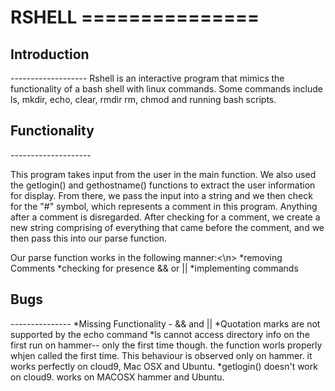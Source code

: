 <h1>RSHELL</hi>
===============

<h2>Introduction</h2>
-------------------
Rshell is an interactive program that mimics the functionality of a 
bash shell with linux commands. Some commands include ls, mkdir, echo, clear, rmdir
rm, chmod and running bash scripts.

<h2>Functionality</h2>
--------------------

This program takes input from the user in the main function. 
We also used the getlogin() and gethostname() functions to 
extract the user information for display. From there,
we pass the input into a string and we then check for the "#" symbol, which
represents a comment in this program. Anything after a comment is disregarded.
After checking for a comment, we create a new string comprising of everything that
came before the comment, and we then pass this into our parse function.

Our parse function works in the following manner:<\n>
    *removing Comments
    *checking for presence && or || 
    *implementing commands

<h2>Bugs</h2>
---------------
*Missing Functionality - && and ||
*Quotation marks are not supported by the echo command
*ls cannot access directory info on the first run on hammer-- only the first time though. the function worls properly whjen called the first time.
This behaviour is observed only on hammer. it works perfectly on cloud9, Mac OSX and Ubuntu.
*getlogin() doesn't work on cloud9. works on MACOSX hammer and Ubuntu.



